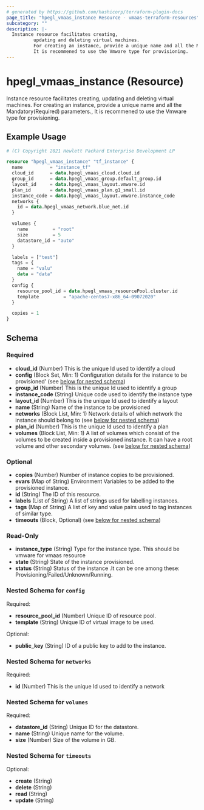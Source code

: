 ```yaml
---
# generated by https://github.com/hashicorp/terraform-plugin-docs
page_title: "hpegl_vmaas_instance Resource - vmaas-terraform-resources"
subcategory: ""
description: |-
  Instance resource facilitates creating,
          updating and deleting virtual machines.
          For creating an instance, provide a unique name and all the Mandatory(Required) parameters.,
          It is recommened to use the Vmware type for provisioning.
---
```


# hpegl_vmaas_instance (Resource)

Instance resource facilitates creating,
		updating and deleting virtual machines.
		For creating an instance, provide a unique name and all the Mandatory(Required) parameters.,
		It is recommened to use the Vmware type for provisioning.

## Example Usage

```terraform
# (C) Copyright 2021 Hewlett Packard Enterprise Development LP

resource "hpegl_vmaas_instance" "tf_instance" {
  name          = "instance_tf"
  cloud_id      = data.hpegl_vmaas_cloud.cloud.id
  group_id      = data.hpegl_vmaas_group.default_group.id
  layout_id     = data.hpegl_vmaas_layout.vmware.id
  plan_id       = data.hpegl_vmaas_plan.g1_small.id
  instance_code = data.hpegl_vmaas_layout.vmware.instance_code
  networks {
    id = data.hpegl_vmaas_network.blue_net.id
  }

  volumes {
    name         = "root"
    size         = 5
    datastore_id = "auto"
  }

  labels = ["test"]
  tags = {
    name = "valu"
    data = "data"
  }
  config {
    resource_pool_id = data.hpegl_vmaas_resourcePool.cluster.id
    template         = "apache-centos7-x86_64-09072020"
  }

  copies = 1
}
```

<!-- schema generated by tfplugindocs -->
## Schema

### Required

- **cloud_id** (Number) This is the unique Id used to identify a cloud
- **config** (Block Set, Min: 1) Configuration details for the instance to be provisioned' (see [below for nested schema](#nestedblock--config))
- **group_id** (Number) This is the unique Id used to identify a group
- **instance_code** (String) Unique code used to identify the instance type
- **layout_id** (Number) This is the unique Id used to identify a layout
- **name** (String) Name of the instance to be provisioned
- **networks** (Block List, Min: 1) Network details of which network the instance should belong to (see [below for nested schema](#nestedblock--networks))
- **plan_id** (Number) This is the unique Id used to identify a plan
- **volumes** (Block List, Min: 1) A list of volumes which consist of the volumes to be created inside a provisioned instance.
				It can have a root volume and other secondary volumes. (see [below for nested schema](#nestedblock--volumes))

### Optional

- **copies** (Number) Number of instance copies to be provisioned.
- **evars** (Map of String) Environment Variables to be added to the provisioned instance.
- **id** (String) The ID of this resource.
- **labels** (List of String) A list of strings used for labelling instances.
- **tags** (Map of String) A list of key and value pairs used to tag instances of similar type.
- **timeouts** (Block, Optional) (see [below for nested schema](#nestedblock--timeouts))

### Read-Only

- **instance_type** (String) Type for the instance type. This should be vmware for vmaas resource
- **state** (String) State of the instance provisioned.
- **status** (String) Status of the instance .It can be one among these:
				 Provisioning/Failed/Unknown/Running.

<a id="nestedblock--config"></a>
### Nested Schema for `config`

Required:

- **resource_pool_id** (Number) Unique ID of resource pool.
- **template** (String) Unique ID of virtual image to be used.

Optional:

- **public_key** (String) ID of a public key to add to the instance.


<a id="nestedblock--networks"></a>
### Nested Schema for `networks`

Required:

- **id** (Number) This is the unique Id used to identify a network


<a id="nestedblock--volumes"></a>
### Nested Schema for `volumes`

Required:

- **datastore_id** (String) Unique ID for the datastore.
- **name** (String) Unique name for the volume.
- **size** (Number) Size of the volume in GB.


<a id="nestedblock--timeouts"></a>
### Nested Schema for `timeouts`

Optional:

- **create** (String)
- **delete** (String)
- **read** (String)
- **update** (String)


